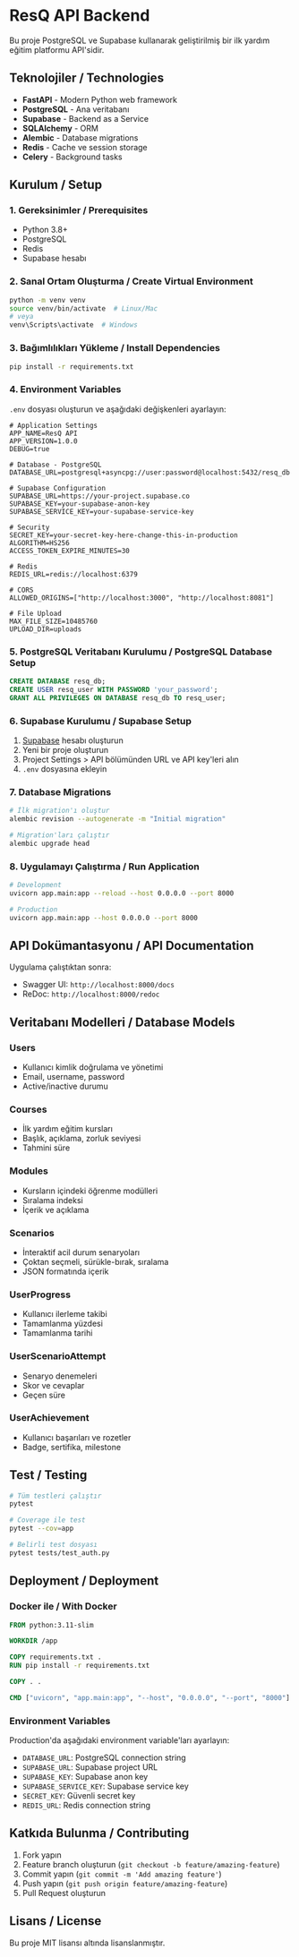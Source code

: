 # ResQ API Backend

Bu proje PostgreSQL ve Supabase kullanarak geliştirilmiş bir ilk yardım eğitim platformu API'sidir.

## Teknolojiler / Technologies

- **FastAPI** - Modern Python web framework
- **PostgreSQL** - Ana veritabanı
- **Supabase** - Backend as a Service
- **SQLAlchemy** - ORM
- **Alembic** - Database migrations
- **Redis** - Cache ve session storage
- **Celery** - Background tasks

## Kurulum / Setup

### 1. Gereksinimler / Prerequisites

- Python 3.8+
- PostgreSQL
- Redis
- Supabase hesabı

### 2. Sanal Ortam Oluşturma / Create Virtual Environment

```bash
python -m venv venv
source venv/bin/activate  # Linux/Mac
# veya
venv\Scripts\activate  # Windows
```

### 3. Bağımlılıkları Yükleme / Install Dependencies

```bash
pip install -r requirements.txt
```

### 4. Environment Variables

`.env` dosyası oluşturun ve aşağıdaki değişkenleri ayarlayın:

```env
# Application Settings
APP_NAME=ResQ API
APP_VERSION=1.0.0
DEBUG=true

# Database - PostgreSQL
DATABASE_URL=postgresql+asyncpg://user:password@localhost:5432/resq_db

# Supabase Configuration
SUPABASE_URL=https://your-project.supabase.co
SUPABASE_KEY=your-supabase-anon-key
SUPABASE_SERVICE_KEY=your-supabase-service-key

# Security
SECRET_KEY=your-secret-key-here-change-this-in-production
ALGORITHM=HS256
ACCESS_TOKEN_EXPIRE_MINUTES=30

# Redis
REDIS_URL=redis://localhost:6379

# CORS
ALLOWED_ORIGINS=["http://localhost:3000", "http://localhost:8081"]

# File Upload
MAX_FILE_SIZE=10485760
UPLOAD_DIR=uploads
```

### 5. PostgreSQL Veritabanı Kurulumu / PostgreSQL Database Setup

```sql
CREATE DATABASE resq_db;
CREATE USER resq_user WITH PASSWORD 'your_password';
GRANT ALL PRIVILEGES ON DATABASE resq_db TO resq_user;
```

### 6. Supabase Kurulumu / Supabase Setup

1. [Supabase](https://supabase.com) hesabı oluşturun
2. Yeni bir proje oluşturun
3. Project Settings > API bölümünden URL ve API key'leri alın
4. `.env` dosyasına ekleyin

### 7. Database Migrations

```bash
# İlk migration'ı oluştur
alembic revision --autogenerate -m "Initial migration"

# Migration'ları çalıştır
alembic upgrade head
```

### 8. Uygulamayı Çalıştırma / Run Application

```bash
# Development
uvicorn app.main:app --reload --host 0.0.0.0 --port 8000

# Production
uvicorn app.main:app --host 0.0.0.0 --port 8000
```

## API Dokümantasyonu / API Documentation

Uygulama çalıştıktan sonra:

- Swagger UI: `http://localhost:8000/docs`
- ReDoc: `http://localhost:8000/redoc`

## Veritabanı Modelleri / Database Models

### Users

- Kullanıcı kimlik doğrulama ve yönetimi
- Email, username, password
- Active/inactive durumu

### Courses

- İlk yardım eğitim kursları
- Başlık, açıklama, zorluk seviyesi
- Tahmini süre

### Modules

- Kursların içindeki öğrenme modülleri
- Sıralama indeksi
- İçerik ve açıklama

### Scenarios

- İnteraktif acil durum senaryoları
- Çoktan seçmeli, sürükle-bırak, sıralama
- JSON formatında içerik

### UserProgress

- Kullanıcı ilerleme takibi
- Tamamlanma yüzdesi
- Tamamlanma tarihi

### UserScenarioAttempt

- Senaryo denemeleri
- Skor ve cevaplar
- Geçen süre

### UserAchievement

- Kullanıcı başarıları ve rozetler
- Badge, sertifika, milestone

## Test / Testing

```bash
# Tüm testleri çalıştır
pytest

# Coverage ile test
pytest --cov=app

# Belirli test dosyası
pytest tests/test_auth.py
```

## Deployment / Deployment

### Docker ile / With Docker

```dockerfile
FROM python:3.11-slim

WORKDIR /app

COPY requirements.txt .
RUN pip install -r requirements.txt

COPY . .

CMD ["uvicorn", "app.main:app", "--host", "0.0.0.0", "--port", "8000"]
```

### Environment Variables

Production'da aşağıdaki environment variable'ları ayarlayın:

- `DATABASE_URL`: PostgreSQL connection string
- `SUPABASE_URL`: Supabase project URL
- `SUPABASE_KEY`: Supabase anon key
- `SUPABASE_SERVICE_KEY`: Supabase service key
- `SECRET_KEY`: Güvenli secret key
- `REDIS_URL`: Redis connection string

## Katkıda Bulunma / Contributing

1. Fork yapın
2. Feature branch oluşturun (`git checkout -b feature/amazing-feature`)
3. Commit yapın (`git commit -m 'Add amazing feature'`)
4. Push yapın (`git push origin feature/amazing-feature`)
5. Pull Request oluşturun

## Lisans / License

Bu proje MIT lisansı altında lisanslanmıştır.
